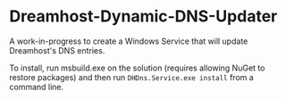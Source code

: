 Dreamhost-Dynamic-DNS-Updater
=============================

A work-in-progress to create a Windows Service that will update Dreamhost's DNS entries.

To install, run msbuild.exe on the solution (requires allowing NuGet to restore packages) and then run `DHDns.Service.exe install` from a command line.